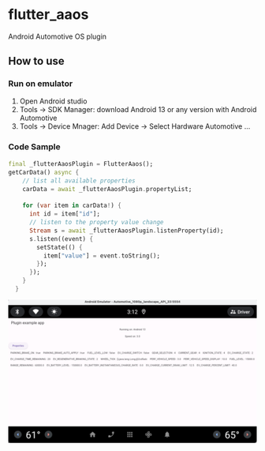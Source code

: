 # flutter_aaos

Android Automotive OS plugin

## How to use

### Run on emulator

1. Open Android studio
2. Tools -> SDK Manager: download Android 13 or any version with Android Automotive
3. Tools -> Device Mnager: Add Device -> Select Hardware Automotive ...

### Code Sample

```dart
final _flutterAaosPlugin = FlutterAaos();
getCarData() async {
    // list all available properties 
    carData = await _flutterAaosPlugin.propertyList;

    for (var item in carData!) {
      int id = item["id"];
      // listen to the property value change
      Stream s = await _flutterAaosPlugin.listenProperty(id);
      s.listen((event) {
        setState(() {
          item["value"] = event.toString();
        });
      });
    }
  }
```

<img src="image.png" alt="drawing" width="800"/>

